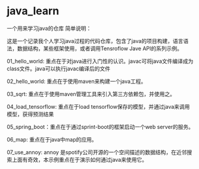 # java_learn
一个用来学习java的仓库
简单说明：

这是一个记录我个人学习java过程的代码仓库，包含了java的项目构建，语言语法，数据结构，某些框架使用，或者调用Tensroflow Jave API的系列示例。

01_hello_world: 重点在于对java进行入门性的认识。javac可将java文件编译成为class文件。java可以执行javac编译后的文件

02_hello_world: 重点在于使用maven来构建一个java工程。

03_sqrt: 重点在于使用maven管理工具来引入第三方依赖包，并使用之。

04_load_tensorflow: 重点在于load tensorflow保存的模型，并通过java来调用模型，获得预测结果

05_spring_boot：重点在于通过sprint-boot的框架启动一个web server的服务。

06_map: 重点在于java中map的应用。

07_use_annoy: annoy 是spotify公司开源的一个空间描述的数据结构，在近邻搜索上面有奇效，本示例重点在于演示如何通过java来使用它。